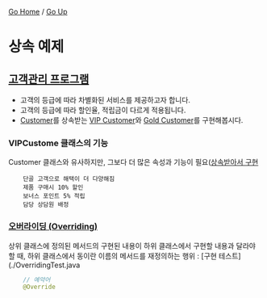 [Go Home](https://github.com/devJRL/CodeLab-JAVA-Basic#codelab-java-basic) / [Go Up](..)

# 상속 예제 

## [고객관리 프로그램](./CustomerTest.java)

- 고객의 등급에 따라 차별화된 서비스를 제공하고자 합니다.
- 고객의 등급에 따라 할인율, 적립금이 다르게 적용됩니다.
- [Customer](./Customer.java)를 상속받는 [VIP Customer](./VIPCustomer.java)와 [Gold Customer](./GoldCustomer.java)를 구현해봅시다.

### VIPCustome 클래스의 기능 

Customer 클래스와 유사하지만, 그보다 더 많은 속성과 기능이 필요([상속받아서 구현](./VIPCustomer.java#L12)

```
	단골 고객으로 해택이 더 다양해짐
	제품 구매시 10% 할인
	보너스 포인트 5% 적립
	담당 상담원 배정
```

### [오버라이딩 (Overriding)](./VIPCustomer.java#L21)

상위 클래스에 정의된 메서드의 구현된 내용이 하위 클래스에서 구현할 내용과 달라야 할 때, 하위 클래스에서 동이란 이름의 메서드를 재정의하는 행위 : [구현 테스트](./OverridingTest.java

```java
	// 예약어
	@Override
```
